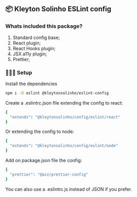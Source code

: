 ## 📦 Kleyton Solinho ESLint config

### Whats included this package?

1. Standard config base;
2. React plugin;
3. React Hooks plugin;
4. JSX a11y plugin;
5. Prettier;

### 👨🏻‍💻 Setup

Install the dependencies

```bash
npm i -D eslint @kleytonsolinho/eslint-config
```

Create a .eslintrc.json file extending the config to react:

```bash
{
  "extends": "@kleytonsolinho/config/eslint/react"
}
```

Or extending the config to node:

```bash
{
  "extends": "@kleytonsolinho/config/eslint/node"
}
```

Add on package.json file the config:

```bash
{
  "prettier": "@azz/prettier-config"
}

```

You can also use a .eslintrc.js instead of JSON if you prefer.
